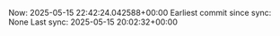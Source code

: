 Now: 2025-05-15 22:42:24.042588+00:00 Earliest commit since sync: None Last sync: 2025-05-15 20:02:32+00:00
